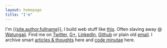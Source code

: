 ```yaml
---
layout: homepage
title: "I'm"
---
```


I'm [{{site.author.fullname}}][about], I build web stuff like [this][waabeh].
Often slaving away @ [Watungaji][watungaji]. Find me on [Twitter][twitter],
[G+][googleplus], [LinkedIn][linkedin], [Github][github] or plain old
[email][email]. I archive smart [articles &amp; thoughts][articles_archive] here
and [code minutae][minutae_archive] here.

[twitter]: {{site.author.twitter_url}}
[github]: {{site.author.github_url}}
[googleplus]: {{site.author.googleplus_url}}
[linkedin]: {{site.author.linkedin_url}}
[about]: about/
[articles_archive]: articles/archive/
[email]: mailto:?Subject=You're%20Awesome
[minutae_archive]: minutae/archive/
[waabeh]: https://waabeh.com/
[watungaji]: http://watungaji.com/
